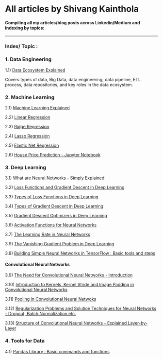 # All articles by Shivang Kainthola

#### Compiling all my articles/blog posts across Linkedin/Medium and indexing by topics: 
---

### Index/ Topic :  

### 1. Data Engineering 

1.1) [Data Ecosystem Explained](https://github.com/HeadHunter28/all_articles/blob/main/Data%20Engineering/Data%20Ecosystem%20Explained.pdf) 

Covers types of data, Big Data, data engineering, data pipeline, ETL process, data repositories, and key roles in the data ecosystem.


### 2. Machine Learning 

2.1) [Machine Learning Explained](https://github.com/HeadHunter28/all_articles/blob/main/Machine%20Learning/Machine%20Learning%20Explained.pdf)

2.2) [Linear Regression](https://shivangkainthola28.medium.com/machine-learning-20d35df8c774)

2.3) [Ridge Regression](https://shivangkainthola28.medium.com/machine-learning-ridge-regression-856dfb34448f)

2.4) [Lasso Regression](https://shivangkainthola28.medium.com/machine-learning-lasso-regression-41339c7e6b92)

2.5) [Elastic Net Regression](https://shivangkainthola28.medium.com/machine-learning-elastic-net-regression-b8fbfb2c1bfe)

2.6) [House Price Prediction - Jupyter Notebook](https://github.com/HeadHunter28/all_articles/blob/main/Deep%20Learning/House%20Price%20Prediction-%20Machine%20Learning.pdf)


### 3. Deep Learning

3.1) [What are Neural Networks - Simply Explained](https://github.com/HeadHunter28/all_articles/blob/main/Deep%20Learning/What%20are%20Neural%20Networks%20-%20Simply%20Explained.pdf)

3.2) [Loss Functions and Gradient Descent in Deep Learning](https://github.com/HeadHunter28/all_articles/blob/main/Deep%20Learning/What%20are%20Loss%20Functions%20in%20Deep%20Learning.pdf)

3.3) [Types of Loss Functions in Deep Learning](https://github.com/HeadHunter28/all_articles/blob/main/Deep%20Learning/Types%20of%20Loss%20Functions.pdf)

3.4) [Types of Gradient Descent in Deep Learning](https://github.com/HeadHunter28/all_articles/blob/main/Deep%20Learning/Types%20of%20Gradient%20Descent.pdf) 

3.5) [Gradient Descent Optimizers in Deep Learning](https://github.com/HeadHunter28/all_articles/blob/main/Deep%20Learning/Gradient%20Descent%20Optimizers%20in%20Deep%20Learning.pdf)

3.6) [Activation Functions for Neural Networks](https://github.com/HeadHunter28/all_articles/blob/main/Deep%20Learning/Activation%20Functions%20in%20Deep%20Learning.pdf)

3.7) [The Learning Rate in Neural Networks](https://github.com/HeadHunter28/all_articles/blob/main/Deep%20Learning/The%20Learning%20Rate%20in%20Deep%20Learning.pdf)

3.9) [The Vanishing Gradient Problem in Deep Learning](https://github.com/HeadHunter28/all_articles/blob/main/Deep%20Learning/Vanishing%20Gradient%20Problem%20in%20Deep%20Learning.pdf)

3.8) [Building Simple Neural Networks in TensorFlow : Basic tools and steps](https://github.com/HeadHunter28/all_articles/blob/main/Deep%20Learning/Building%20Basic%20Neural%20Networks%20with%20TensorFlow.pdf)

#### Convolutional Neural Networks

3.9) [The Need for Convolutional Neural Networks - Introduction](https://github.com/HeadHunter28/all_articles/blob/main/Deep%20Learning/The%20Need%20For%20Convolutional%20Neural%20Networks%20.pdf)

3.10) [Introduction to Kernels, Kernel Stride and Image Padding in Convolutional Neural Networks](https://github.com/HeadHunter28/all_articles/blob/main/Deep%20Learning/Kernels%20-Stride%20and%20Padding%20in%20CNNs.pdf)

3.11) [Pooling in Convolutional Neural Netwoks](https://github.com/HeadHunter28/all_articles/blob/main/Deep%20Learning/Pooling%20in%20CNNs.pdf)

3.12) [Regularization Problems and Solution Techniques for Neural Networks - Dropout, Batch Normalization etc.](https://github.com/HeadHunter28/all_articles/blob/main/Deep%20Learning/Regularization%20for%20Neural%20Networks%20.pdf)

3.13) [Structure of Convolutional Neural Networks - Explained Layer-by-Layer](https://github.com/HeadHunter28/all_articles/blob/main/Deep%20Learning/Structure%20of%20Convolutional%20Neural%20Networks%20.pdf)

### 4. Tools for Data 

4.1) [Pandas Library : Basic commands and functions](https://github.com/HeadHunter28/all_articles/blob/main/Data%20Tools/Basic%20Pandas%20-%20Commands%20and%20Functions.pdf)

